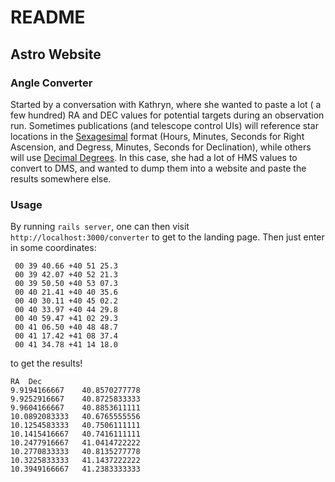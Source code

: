 # README


## Astro Website


### Angle Converter

Started by a conversation with Kathryn, where she wanted to paste a lot ( a few hundred) RA and DEC values for potential targets during an observation run. Sometimes publications (and telescope control UIs) will reference star locations in the [Sexagesimal](https://en.wikipedia.org/wiki/Sexagesimal) format (Hours, Minutes, Seconds for Right Ascension, and Degress, Minutes, Seconds for Declination), while others will use [Decimal Degrees](https://en.wikipedia.org/wiki/Decimal_degrees). In this case, she had a lot of HMS values to convert to DMS, and wanted to dump them into a website and paste the results somewhere else.



### Usage
By running `rails server`, one can then visit `http://localhost:3000/converter` to get to the landing page. Then just enter in some coordinates:

```
 00 39 40.66 +40 51 25.3
 00 39 42.07 +40 52 21.3
 00 39 50.50 +40 53 07.3
 00 40 21.41 +40 40 35.6
 00 40 30.11 +40 45 02.2
 00 40 33.97 +40 44 29.8
 00 40 59.47 +41 02 29.3
 00 41 06.50 +40 48 48.7
 00 41 17.42 +41 08 37.4
 00 41 34.78 +41 14 18.0
```

to get the results! 

```
RA 	Dec
9.9194166667 	40.8570277778
9.9252916667 	40.8725833333
9.9604166667 	40.8853611111
10.0892083333 	40.6765555556
10.1254583333 	40.7506111111
10.1415416667 	40.7416111111
10.2477916667 	41.0414722222
10.2770833333 	40.8135277778
10.3225833333 	41.1437222222
10.3949166667 	41.2383333333
